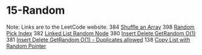 # 15-Random
Note: Links are to the LeetCode website.
384 [Shuffle an Array](https://leetcode.com/problems/shuffle-an-array/)
398 [Random Pick Index](https://leetcode.com/problems/random-pick-index/)
382 [Linked List Random Node](https://leetcode.com/problems/linked-list-random-node/)
380 [Insert Delete GetRandom O(1)](https://leetcode.com/problems/insert-delete-getrandom-o1/)
381 [Insert Delete GetRandom O(1) - Duplicates allowed](https://leetcode.com/problems/insert-delete-getrandom-o01-duplicates-allowed/)
138 [Copy List with Random Pointer](https://leetcode.com/problems/copy-list-with-random-pointer/)
